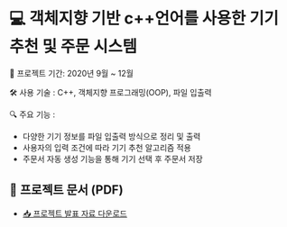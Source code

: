# 💻 객체지향 기반 c++언어를 사용한 기기 추천 및 주문 시스템

📅 프로젝트 기간: 2020년 9월 ~ 12월  

🛠 사용 기술 : C++, 객체지향 프로그래밍(OOP), 파일 입출력  

🔍 주요 기능 :
- 다양한 기기 정보를 파일 입출력 방식으로 정리 및 출력
- 사용자의 입력 조건에 따라 기기 추천 알고리즘 적용
- 주문서 자동 생성 기능을 통해 기기 선택 후 주문서 저장

## 📄 프로젝트 문서 (PDF)
- [📥 프로젝트 발표 자료 다운로드](https://github.com/jaetory/oop-recommendation/raw/main/객체지향%20팀프로젝트.pdf)
